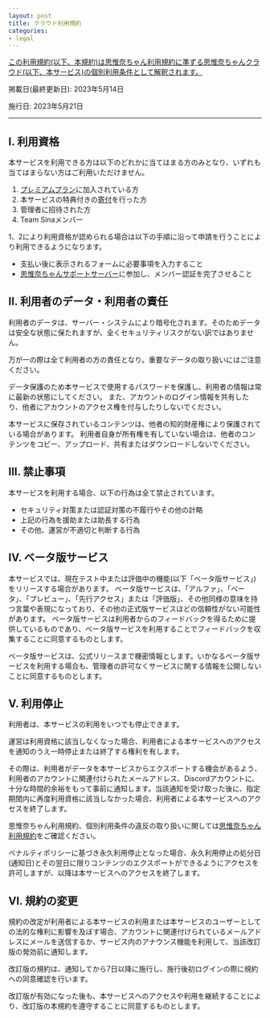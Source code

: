 ```yaml
---
layout: post
title: クラウド利用規約
categories:
- legal
---
```

<u>この利用規約(以下、本規約)は<a href="{{site.url}}/legal/new-tos" class="a-orange">思惟奈ちゃん利用規約</a>に準ずる思惟奈ちゃんクラウド(以下、本サービス)の個別利用条件として解釈されます。</u>

掲載日(最終更新日): 2023年5月14日

施行日: 2023年5月21日

---

## I. 利用資格

本サービスを利用できる方は以下のどれかに当てはまる方のみとなり、いずれも当てはまらない方はご利用いただけません。

1. <a href="{{site.url}}/premium" class="a-orange">プレミアムプラン</a>に加入されている方
2. 本サービスの特典付きの<a href="{{site.url}}/premium" class="a-orange">寄付</a>を行った方
3. 管理者に招待された方
4. Team Sinaメンバー

1、2により利用資格が認められる場合は以下の手順に沿って申請を行うことにより利用できるようになります。

- 支払い後に表示されるフォームに必要事項を入力すること
- <a href="{{site.url}}/discord" class="a-orange">思惟奈ちゃんサポートサーバー</a>に参加し、メンバー認証を完了させること

## II. 利用者のデータ・利用者の責任

利用者のデータは、サーバー・システムにより暗号化されます。そのためデータは安全な状態に保たれますが、全くセキュリティリスクがない訳ではありません。

万が一の際は全て利用者の方の責任となり。重要なデータの取り扱いにはご注意ください。

データ保護のため本サービスで使用するパスワードを保護し、利用者の情報は常に最新の状態にしてください。
また、アカウントのログイン情報を共有したり、他者にアカウントのアクセス権を付与したりしないでください。

本サービスに保存されているコンテンツは、他者の知的財産権により保護されている場合があります。
利用者自身が所有権を有していない場合は、他者のコンテンツをコピー、アップロード、共有またはダウンロードしないでください。

## III. 禁止事項

本サービスを利用する場合、以下の行為は全て禁止されています。

- セキュリティ対策または認証対策の不履行やその他の計略
- 上記の行為を援助または助長する行為
- その他、運営が不適切と判断する行為

## IV. ベータ版サービス

本サービスでは、現在テスト中または評価中の機能(以下「ベータ版サービス」)をリリースする場合があります。
ベータ版サービスは、「アルファ」、「ベータ」、「プレビュー」、「先行アクセス」または「評価版」、その他同様の意味を持つ言葉や表現になっており、その他の正式版サービスほどの信頼性がない可能性があります。
ベータ版サービスは利用者からのフィードバックを得るために提供しているものであり、ベータ版サービスを利用することでフィードバックを収集することに同意するものとします。

ベータ版サービスは、公式リリースまで機密情報とします。いかなるベータ版サービスを利用する場合も、管理者の許可なくサービスに関する情報を公開しないことに同意するものとします。

## V. 利用停止

利用者は、本サービスの利用をいつでも停止できます。

運営は利用資格に該当しなくなった場合、利用者による本サービスへのアクセスを通知のうえ一時停止または終了する権利を有します。

その際は、利用者がデータを本サービスからエクスポートする機会があるよう、利用者のアカウントに関連付けられたメールアドレス、Discordアカウントに、十分な時間的余裕をもって事前に通知します。当該通知を受け取った後に、指定期間内に再度利用資格に該当しなかった場合、利用者による本サービスへのアクセスを終了します。

思惟奈ちゃん利用規約、個別利用条件の違反の取り扱いに関しては<a href="{{site.url}}/legal/new-tos" class="a-orange">思惟奈ちゃん利用規約</a>をご確認ください。

ペナルティポリシーに基づき永久利用停止となった場合、永久利用停止の処分日(通知日)とその翌日に限りコンテンツのエクスポートができるようにアクセスを許可しますが、以降は本サービスへのアクセスを終了します。

## VI. 規約の変更

規約の改定が利用者による本サービスの利用または本サービスのユーザーとしての法的な権利に影響を及ぼす場合、アカウントに関連付けられているメールアドレスにメールを送信するか、サービス内のアナウンス機能を利用して、当該改訂版の発効前に通知します。

改訂版の規約は、通知してから7日以降に施行し、施行後初ログインの際に規約への同意確認を行います。

改訂版が有効になった後も、本サービスへのアクセスや利用を継続することにより、改訂版の本規約を遵守することに同意するものとします。

